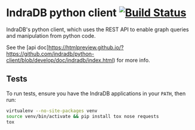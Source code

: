 # IndraDB python client [![Build Status](https://travis-ci.org/indradb/python-client.svg?branch=master)](https://travis-ci.org/indradb/python-client)

IndraDB's python client, which uses the REST API to enable graph queries and manipulation from python code.

See the [api doc]https://htmlpreview.github.io/?https://github.com/indradb/python-client/blob/develop/doc/indradb/index.html) for more info.

## Tests

To run tests, ensure you have the IndraDB applications in your `PATH`, then run:

```bash
virtualenv --no-site-packages venv
source venv/bin/activate && pip install tox nose requests
tox
```
